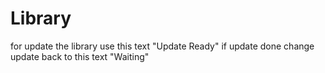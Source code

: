 # Library

for update the library use this text "Update Ready"
if update done change update back to this text "Waiting"
